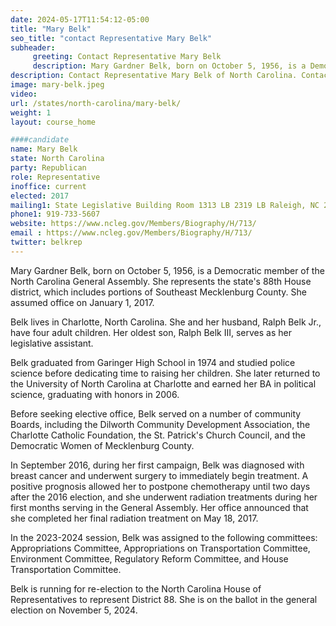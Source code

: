 ```yaml
---
date: 2024-05-17T11:54:12-05:00
title: "Mary Belk"
seo_title: "contact Representative Mary Belk"
subheader:
     greeting: Contact Representative Mary Belk
     description: Mary Gardner Belk, born on October 5, 1956, is a Democratic member of the North Carolina General Assembly. She represents the state's 88th House district, which includes portions of Southeast Mecklenburg County. She assumed office on January 1, 2017.
description: Contact Representative Mary Belk of North Carolina. Contact information for Mary Belk includes email address, phone number, and mailing address.
image: mary-belk.jpeg
video:
url: /states/north-carolina/mary-belk/
weight: 1
layout: course_home

####candidate
name: Mary Belk
state: North Carolina
party: Republican
role: Representative
inoffice: current
elected: 2017
mailing1: State Legislative Building Room 1313 LB 2319 LB Raleigh, NC 27601-1096
phone1: 919-733-5607
website: https://www.ncleg.gov/Members/Biography/H/713/
email : https://www.ncleg.gov/Members/Biography/H/713/
twitter: belkrep
---
```

Mary Gardner Belk, born on October 5, 1956, is a Democratic member of the North Carolina General Assembly. She represents the state's 88th House district, which includes portions of Southeast Mecklenburg County. She assumed office on January 1, 2017.

Belk lives in Charlotte, North Carolina. She and her husband, Ralph Belk Jr., have four adult children. Her oldest son, Ralph Belk III, serves as her legislative assistant. 

Belk graduated from Garinger High School in 1974 and studied police science before dedicating time to raising her children. She later returned to the University of North Carolina at Charlotte and earned her BA in political science, graduating with honors in 2006.

Before seeking elective office, Belk served on a number of community Boards, including the Dilworth Community Development Association, the Charlotte Catholic Foundation, the St. Patrick's Church Council, and the Democratic Women of Mecklenburg County. 

In September 2016, during her first campaign, Belk was diagnosed with breast cancer and underwent surgery to immediately begin treatment. A positive prognosis allowed her to postpone chemotherapy until two days after the 2016 election, and she underwent radiation treatments during her first months serving in the General Assembly. Her office announced that she completed her final radiation treatment on May 18, 2017.

In the 2023-2024 session, Belk was assigned to the following committees: Appropriations Committee, Appropriations on Transportation Committee, Environment Committee, Regulatory Reform Committee, and House Transportation Committee.

Belk is running for re-election to the North Carolina House of Representatives to represent District 88. She is on the ballot in the general election on November 5, 2024.

